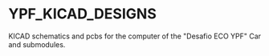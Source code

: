 # YPF_KICAD_DESIGNS
KICAD schematics and pcbs for the computer of the "Desafio ECO YPF" Car and submodules. 
